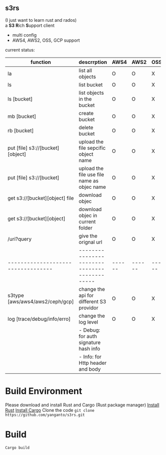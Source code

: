 s3rs 
---
(I just want to learn rust and rados)  
a **S3** **R**ich **S**upport client
- multi config
- AWS4, AWS2, OSS, GCP support

current status:  

| function                         | descrrption                                 | AWS4 | AWS2 | OSS | GCP |
|----------------------------------|---------------------------------------------|------|------|-----|-----|
| la                               | list all objects                            | O    | O    | X   | X   |
| ls                               | list bucket                                 | O    | O    | X   | X   |
| ls [bucket]                      | list objects in the bucket                  | O    | O    | X   | X   |
| mb [bucket]                      | create bucket                               | O    | O    | X   | X   |
| rb [bucket]                      | delete bucket                               | O    | O    | X   | X   |
| put [file] s3://[bucket][object] | upload the file sepcific object name        | O    | O    | X   | X   |
| put [file] s3://[bucket]         | upload the file use file name as objec name | O    | O    | X   | X   |
| get s3://[bucket][object] file   | download objec                              | O    | O    | X   | X   |
| get s3://[bucket][object]        | download objec in current folder            | O    | O    | X   | X   |
| /uri?query                       | give the orignal url                        | O    | O    | X   | X   |
|----------------------------------|---------------------------------------------|------|------|-----|-----|
| s3type [aws/aws4/aws2/ceph/gcp]  | change the api for different S3 providor    | O    | O    | X   | X   |
| log [trace/debug/info/erro]      | change the log level                        | O    | O    | X   | X   |
|                                  | - Debug: for auth signature hash info       |      |      |     |     |
|                                  | - Info: for Http header and body            |      |      |     |     |


# Build Environment
Please download and install Rust and Cargo (Rust package manager)
[Install Rust](https://www.rust-lang.org/en-US/install.html)
[Install Cargo](https://crates.io/)
Clone the code
`git clone https://github.com/yanganto/s3rs.git`


# Build
`Cargo build`
